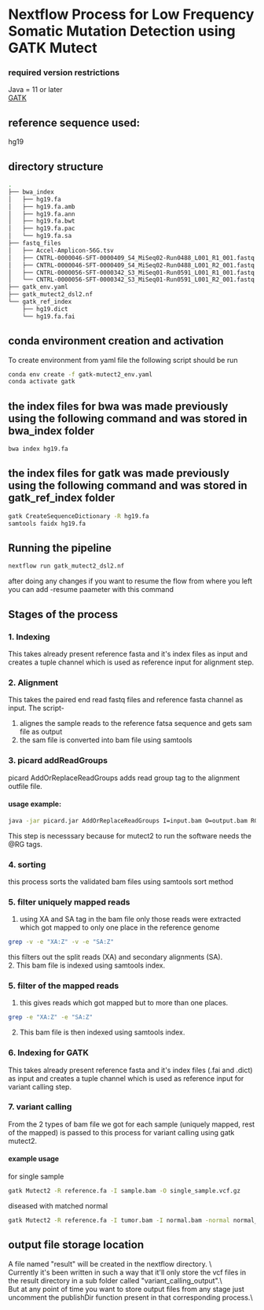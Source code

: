# Nextflow Process for Low Frequency Somatic Mutation Detection using GATK Mutect
### required version restrictions
Java = 11 or later\
<a href="https://github.com/broadinstitute/gatk/releases">GATK</a>

## reference sequence used: 
hg19

## directory structure
```bash
.
├── bwa_index
│   ├── hg19.fa
│   ├── hg19.fa.amb
│   ├── hg19.fa.ann
│   ├── hg19.fa.bwt
│   ├── hg19.fa.pac
│   └── hg19.fa.sa
├── fastq_files
│   ├── Accel-Amplicon-56G.tsv
│   ├── CNTRL-0000046-SFT-0000409_S4_MiSeq02-Run0488_L001_R1_001.fastq.gz
│   ├── CNTRL-0000046-SFT-0000409_S4_MiSeq02-Run0488_L001_R2_001.fastq.gz
│   ├── CNTRL-0000056-SFT-0000342_S3_MiSeq01-Run0591_L001_R1_001.fastq.gz
│   └── CNTRL-0000056-SFT-0000342_S3_MiSeq01-Run0591_L001_R2_001.fastq.gz
├── gatk_env.yaml
├── gatk_mutect2_dsl2.nf
└── gatk_ref_index
    ├── hg19.dict
    └── hg19.fa.fai
```
## conda environment creation and activation
To create environment from yaml file the following script should be run
```bash 
conda env create -f gatk-mutect2_env.yaml
conda activate gatk
```
## the index files for bwa was made previously using the following command and was stored in bwa_index folder
```bash
bwa index hg19.fa
```

## the index files for gatk was made previously using the following command and was stored in gatk_ref_index folder
```bash
gatk CreateSequenceDictionary -R hg19.fa
samtools faidx hg19.fa
```
## Running the pipeline
```bash
nextflow run gatk_mutect2_dsl2.nf
```
after doing any changes if you want to resume the flow from where you left you can add -resume paameter with this command

## Stages of the process
### 1. Indexing
This takes already present reference fasta and it's index files as input and creates a tuple channel which is used as reference input for alignment step.
  
### 2. Alignment
This takes the paired end read fastq files and reference fasta channel as input.
The script-
1. alignes the sample reads to the reference fatsa sequence and gets sam file as output
2. the sam file is converted into bam file using samtools

### 3. picard addReadGroups
picard AddOrReplaceReadGroups adds read group tag to the alignment outfile file.
  
#### usage example:
```bash 
java -jar picard.jar AddOrReplaceReadGroups I=input.bam O=output.bam RGID=4 RGLB=lib1 RGPL=illumina RGPU=unit1 RGSM=20
```
This step is necesssary because for mutect2 to run the software needs the @RG tags.

### 4. sorting 
this process sorts the validated bam files using samtools sort method

### 5. filter uniquely mapped reads
1. using XA and SA tag in the bam file only those reads were extracted which got mapped to only one place in the reference genome
```bash 
grep -v -e "XA:Z" -v -e "SA:Z"
```
this filters out the split reads (XA) and secondary alignments (SA).\
2. This bam file is indexed using samtools index.

### 5. filter of the mapped reads
1. this gives reads which got mapped but to more than one places.
```bash 
grep -e "XA:Z" -e "SA:Z"
```
2. This bam file is then indexed using samtools index.

### 6. Indexing for GATK
This takes already present reference fasta and it's index files (.fai and .dict) as input and creates a tuple channel which is used as reference input for variant calling step.

### 7. variant calling
From the 2 types of bam file we got for each sample (uniquely mapped, rest of the mapped) is passed to this process for variant calling using gatk mutect2.
#### example usage
for single sample 
```bash
gatk Mutect2 -R reference.fa -I sample.bam -O single_sample.vcf.gz
```
diseased with matched normal
```bash 
gatk Mutect2 -R reference.fa -I tumor.bam -I normal.bam -normal normal_sample_name --germline-resource af-only-gnomad.vcf.gz --panel-of-normals pon.vcf.gz -O somatic.vcf.gz
```

## output file storage location 
A file named "result" will be created in the nextflow directory. \  
Currently it's been written in such a way that it'll only store the vcf files in the result directory in a sub folder called "variant_calling_output".\  
But at any point of time you want to store output files from any stage just uncomment the publishDir function present in that corresponding process.\  
